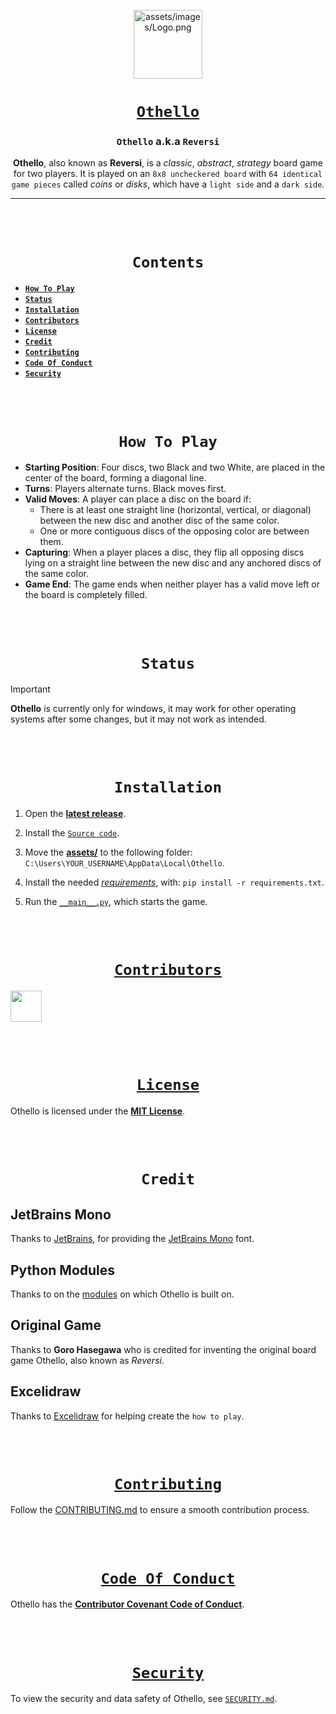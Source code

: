 <div align="center">

[<img src="https://github.com/a-tesseract/Othello/blob/main/assets/icons/Logo.png" alt="assets/images/Logo.png" width=110>](https://github.com/a-tesseract/Othello "Othello on GitHub")

# [**`Othello`**](https://github.com/a-tesseract/Othello "Othello on GitHub")

### **`Othello` a.k.a `Reversi`**
**Othello**, also known as **Reversi**, is a _classic_, _abstract_, _strategy_ board game for two players.
It is played on an `8x8 uncheckered board` with `64 identical game pieces` called _coins_ or _disks_, which have a `light side` and a `dark side`.

---

<br><br>

# **`Contents`**
</div>

* [**`How To Play`**](https://github.com/a-tesseract/Othello?tab=readme-ov-file#how-to-play)
* [**`Status`**](https://github.com/a-tesseract/Othello?tab=readme-ov-file#status)
* [**`Installation`**](https://github.com/a-tesseract/Othello?tab=readme-ov-file#installation)
* [**`Contributors`**](https://github.com/a-tesseract/Othello?tab=readme-ov-file#contributors)
* [**`License`**](https://github.com/a-tesseract/Othello?tab=readme-ov-file#license)
* [**`Credit`**](https://github.com/a-tesseract/Othello?tab=readme-ov-file#credit)
* [**`Contributing`**](https://github.com/a-tesseract/Othello?tab=readme-ov-file#contributing)
* [**`Code Of Conduct`**](https://github.com/a-tesseract/Othello?tab=readme-ov-file#code-of-conduct)
* [**`Security`**](https://github.com/a-tesseract/Othello?tab=readme-ov-file#security)

<br><br>
<div align="center">

# **`How To Play`**

</div>

- **Starting Position**: Four discs, two Black and two White, are placed in the center of the board, forming a diagonal line.
- **Turns**: Players alternate turns. Black moves first.
- **Valid Moves**: A player can place a disc on the board if:
  - There is at least one straight line (horizontal, vertical, or diagonal) between the new disc and another disc of the same color.
  - One or more contiguous discs of the opposing color are between them.
- **Capturing**: When a player places a disc, they flip all opposing discs lying on a straight line between the new disc and any anchored discs of the same color.
- **Game End**: The game ends when neither player has a valid move left or the board is completely filled.

<br><br>
<div align="center">

# **`Status`**
</div>

> [!IMPORTANT]
> **Othello** is currently only for windows, it may work for other operating systems after some changes, but it may not work as intended.

<br><br>
<div align="center">

# **`Installation`**

</div>

1. Open the [**latest release**](https://github.com/a-tesseract/Othello/releases/tag/v1.1.0 "v1.1.0").

2. Install the [`Source code`](https://github.com/a-tesseract/Othello/archive/refs/tags/v1.1.0.zip "Source Code installation"). 

3. Move the [**assets/**](https://github.com/a-tesseract/Othello/tree/v1.1.0/assets) to the following folder: 
`C:\Users\YOUR_USERNAME\AppData\Local\Othello`.

4. Install the needed [*requirements*](https://github.com/a-tesseract/Othello/blob/v1.1.0/requirements.txt "requirements.txt"), with: `pip install -r requirements.txt`.

5. Run the [`__main__.py`](https://github.com/a-tesseract/Othello/blob/v1.1.0/__main__.py "__main__.py"), which starts the game.

<br><br>
<div align="center">

# [**`Contributors`**](https://github.com/a-tesseract/Othello/graphs/contributors "Othello Contributors")

</div>

<a href="https://github.com/a-tesseract/Othello/graphs/contributors">
  <img src="https://contrib.rocks/image?repo=a-tesseract/Othello" height=50>
</a>

<br><br>
<div align="center">

# [**`License`**](https://opensource.org/license/mit "MIT License @ Open Source")

</div>

Othello is licensed under the [**MIT License**](https://github.com/a-tesseract/Othello/blob/main/LICENSE.md "License for Othello").

<br><br>
<div align="center">

# **`Credit`**

</div>

## JetBrains Mono
Thanks to [JetBrains](https://github.com/JetBrains "JetBrains on GitHub"), for providing the [JetBrains Mono](https://github.com/JetBrains/JetBrainsMono) font.

## Python Modules
Thanks to on the [modules](https://github.com/a-tesseract/Othello/blob/main/requirements.txt) on which Othello is built on.

## Original Game
Thanks to **Goro Hasegawa** who is credited for inventing the original board game Othello, also known as *Reversi*.

## Excelidraw
Thanks to [Excelidraw](https://github.com/excalidraw/excalidraw "Excelidraw on GitHub") for helping create the `how to play`.

<br><br>
<div align="center">

# [**`Contributing`**](https://github.com/a-tesseract/Othello/blob/main/.github/CONTRIBUTING.md "Contributing on Othello")

</div>

Follow the [CONTRIBUTING.md](https://github.com/a-tesseract/Othello/blob/main/.github/CONTRIBUTING.md "Contributing for Othello") to ensure a smooth contribution process.

<br><br>
<div align="center">

# [**`Code Of Conduct`**](https://www.contributor-covenant.org/ "Contributor Covenant Website")

</div>

Othello has the [**Contributor Covenant Code of Conduct**](https://github.com/a-tesseract/Othello/blob/main/.github/CODE_OF_CONDUCT.md "Code Of Conduct for Othello").

<br><br>
<div align="center">

# [**`Security`**](https://github.com/a-tesseract/Othello/blob/main/.github/SECURITY.md "Security on Othello")

</div>

To view the security and data safety of Othello, see [`SECURITY.md`](https://github.com/a-tesseract/Othello/blob/main/.github/SECURITY.md "Security on Othello").
